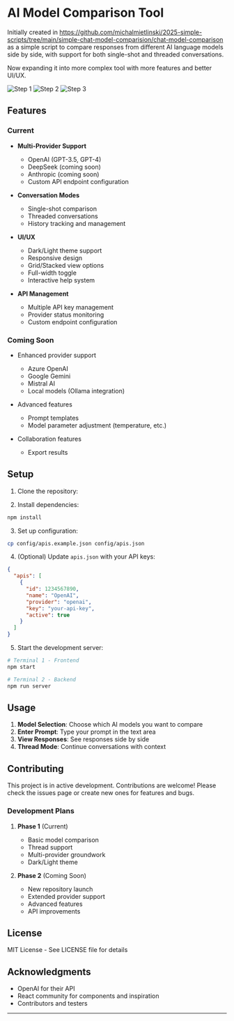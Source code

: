 # AI Model Comparison Tool
Initially created in https://github.com/michalmietlinski/2025-simple-scripts/tree/main/simple-chat-model-comparision/chat-model-comparison
as a simple script to compare responses from different AI language models side by side, with support for both single-shot and threaded conversations.

Now expanding it into more complex tool with more features and better UI/UX.

![Step 1](/images/1.png)
![Step 2](/images/2.png)
![Step 3](/images/3.png)

## Features

### Current
- **Multi-Provider Support**
  - OpenAI (GPT-3.5, GPT-4)
  - DeepSeek (coming soon)
  - Anthropic (coming soon)
  - Custom API endpoint configuration

- **Conversation Modes**
  - Single-shot comparison
  - Threaded conversations
  - History tracking and management

- **UI/UX**
  - Dark/Light theme support
  - Responsive design
  - Grid/Stacked view options
  - Full-width toggle
  - Interactive help system

- **API Management**
  - Multiple API key management
  - Provider status monitoring
  - Custom endpoint configuration

### Coming Soon
- Enhanced provider support
  - Azure OpenAI
  - Google Gemini
  - Mistral AI
  - Local models (Ollama integration)
  
- Advanced features
  - Prompt templates
  - Model parameter adjustment (temperature, etc.)
  
- Collaboration features
  - Export results

## Setup

1. Clone the repository:

2. Install dependencies:
```bash
npm install
```

3. Set up configuration:
```bash
cp config/apis.example.json config/apis.json
```

4. (Optional) Update `apis.json` with your API keys:
```json
{
  "apis": [
    {
      "id": 1234567890,
      "name": "OpenAI",
      "provider": "openai",
      "key": "your-api-key",
      "active": true
    }
  ]
}
```

5. Start the development server:
```bash
# Terminal 1 - Frontend
npm start

# Terminal 2 - Backend
npm run server
```

## Usage

1. **Model Selection**: Choose which AI models you want to compare
2. **Enter Prompt**: Type your prompt in the text area
3. **View Responses**: See responses side by side
4. **Thread Mode**: Continue conversations with context

## Contributing

This project is in active development. Contributions are welcome! Please check the issues page or create new ones for features and bugs.

### Development Plans

1. **Phase 1** (Current)
   - Basic model comparison
   - Thread support
   - Multi-provider groundwork
   - Dark/Light theme

2. **Phase 2** (Coming Soon)
   - New repository launch
   - Extended provider support
   - Advanced features
   - API improvements

## License

MIT License - See LICENSE file for details

## Acknowledgments

- OpenAI for their API
- React community for components and inspiration
- Contributors and testers

---
